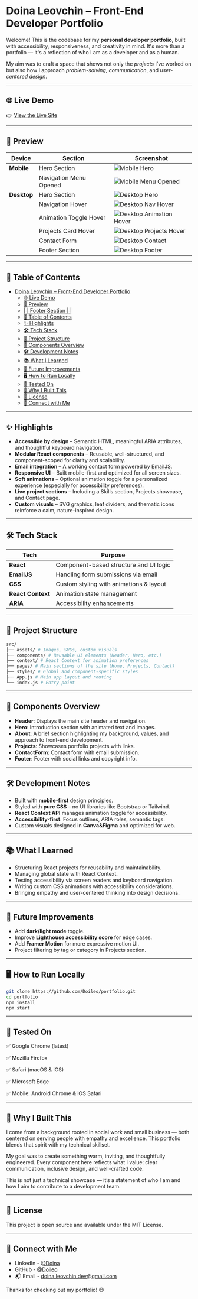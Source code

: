 # Doina Leovchin – Front-End Developer Portfolio

Welcome! This is the codebase for my **personal developer portfolio**, built with accessibility, responsiveness, and creativity in mind. It's more than a portfolio — it's a reflection of who I am as a developer and as a human.

My aim was to craft a space that shows not only the _projects_ I've worked on but also how I approach _problem-solving_, _communication_, and _user-centered design_.

---

## 🌐 Live Demo

👉 [View the Live Site](https://my-new-portfolio-kohl.vercel.app/)

---

## 📸 Preview

| Device      | Section                | Screenshot                                                                        |
| ----------- | ---------------------- | --------------------------------------------------------------------------------- |
| **Mobile**  | Hero Section           | ![Mobile Hero](public/assets/screenshots/mobile-hero.png)                         |
|             | Navigation Menu Opened | ![Mobile Menu Opened](public/assets/screenshots/mobile-menu-opened.png)           |
| **Desktop** | Hero Section           | ![Desktop Hero](public/assets/screenshots/desktop-hero.png)                       |
|             | Navigation Hover       | ![Desktop Nav Hover](public/assets/screenshots/desktop-nav-hover.png)             |
|             | Animation Toggle Hover | ![Desktop Animation Hover](public/assets/screenshots/desktop-animation-hover.png) |
|             | Projects Card Hover    | ![Desktop Projects Hover](public/assets/screenshots/desktop-projects-hover.png)   |
|             | Contact Form           | ![Desktop Contact](public/assets/screenshots/desktop-contact.png)                 |
|             | Footer Section         | ![Desktop Footer](public/assets/screenshots/desktop-footer.png)                   |

---

## 📑 Table of Contents

- [Doina Leovchin – Front-End Developer Portfolio](#doina-leovchin--front-end-developer-portfolio)
  - [🌐 Live Demo](#-live-demo)
  - [📸 Preview](#-preview)
  - [| | Footer Section | |](#--------------footer-section-----------------------------)
  - [📑 Table of Contents](#-table-of-contents)
  - [✨ Highlights](#-highlights)
  - [🛠️ Tech Stack](#️-tech-stack)
  - [📁 Project Structure](#-project-structure)
  - [🧩 Components Overview](#-components-overview)
  - [🛠️ Development Notes](#️-development-notes)
  - [📚 What I Learned](#-what-i-learned)
  - [🚀 Future Improvements](#-future-improvements)
  - [🖥️ How to Run Locally](#️-how-to-run-locally)
  - [🧪 Tested On](#-tested-on)
  - [💖 Why I Built This](#-why-i-built-this)
  - [📜 License](#-license)
  - [🤝 Connect with Me](#-connect-with-me)

---

## ✨ Highlights

- **Accessible by design** – Semantic HTML, meaningful ARIA attributes, and thoughtful keyboard navigation.
- **Modular React components** – Reusable, well-structured, and component-scoped for clarity and scalability.
- **Email integration** – A working contact form powered by [EmailJS](https://www.emailjs.com/).
- **Responsive UI** – Built mobile-first and optimized for all screen sizes.
- **Soft animations** – Optional animation toggle for a personalized experience (especially for accessibility preferences).
- **Live project sections** – Including a Skills section, Projects showcase, and Contact page.
- **Custom visuals** – SVG graphics, leaf dividers, and thematic icons reinforce a calm, nature-inspired design.

---

## 🛠️ Tech Stack

| Tech              | Purpose                                 |
| ----------------- | --------------------------------------- |
| **React**         | Component-based structure and UI logic  |
| **EmailJS**       | Handling form submissions via email     |
| **CSS**           | Custom styling with animations & layout |
| **React Context** | Animation state management              |
| **ARIA**          | Accessibility enhancements              |

---

## 📁 Project Structure

```bash
src/
├── assets/ # Images, SVGs, custom visuals
├── components/ # Reusable UI elements (Header, Hero, etc.)
├── context/ # React Context for animation preferences
├── pages/ # Main sections of the site (Home, Projects, Contact)
├── styles/ # Global and component-specific styles
├── App.js # Main app layout and routing
└── index.js # Entry point
```

---

## 🧩 Components Overview

- **Header**: Displays the main site header and navigation.
- **Hero**: Introduction section with animated text and images.
- **About**: A brief section highlighting my background, values, and approach to front-end development.
- **Projects**: Showcases portfolio projects with links.
- **ContactForm**: Contact form with email submission.
- **Footer**: Footer with social links and copyright info.

---

## 🛠️ Development Notes

- Built with **mobile-first** design principles.
- Styled with **pure CSS** – no UI libraries like Bootstrap or Tailwind.
- **React Context API** manages animation toggle for accessibility.
- **Accessibility-first**: Focus outlines, ARIA roles, semantic tags.
- Custom visuals designed in **Canva&Figma** and optimized for web.

---

## 📚 What I Learned

- Structuring React projects for reusability and maintainability.
- Managing global state with React Context.
- Testing accessibility via screen readers and keyboard navigation.
- Writing custom CSS animations with accessibility considerations.
- Bringing empathy and user-centered thinking into design decisions.

---

## 🚀 Future Improvements

- Add **dark/light mode** toggle.
- Improve **Lighthouse accessibility score** for edge cases.
- Add **Framer Motion** for more expressive motion UI.
- Project filtering by tag or category in Projects section.

---

## 🖥️ How to Run Locally

```bash
git clone https://github.com/Doileo/portfolio.git
cd portfolio
npm install
npm start
```

---

## 🧪 Tested On

✅ Google Chrome (latest)

✅ Mozilla Firefox

✅ Safari (macOS & iOS)

✅ Microsoft Edge

✅ Mobile: Android Chrome & iOS Safari

---

## 💖 Why I Built This

I come from a background rooted in social work and small business — both centered on serving people with empathy and excellence. This portfolio blends that spirit with my technical skillset.

My goal was to create something warm, inviting, and thoughtfully engineered. Every component here reflects what I value: clear communication, inclusive design, and well-crafted code.

This is not just a technical showcase — it’s a statement of who I am and how I aim to contribute to a development team.

---

## 📜 License

This project is open source and available under the MIT License.

---

## 🤝 Connect with Me

- LinkedIn - [@Doina](https://www.linkedin.com/in/doinaleovchindeveloper/)
- GitHub - [@Doileo](https://github.com/Doileo)
- 📬 Email - doina.leovchin.dev@gmail.com

Thanks for checking out my portfolio! 😊

